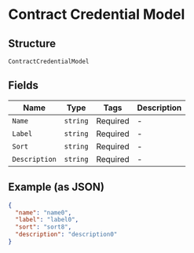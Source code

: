 
# Contract Credential Model

## Structure

`ContractCredentialModel`

## Fields

| Name | Type | Tags | Description |
|  --- | --- | --- | --- |
| `Name` | `string` | Required | - |
| `Label` | `string` | Required | - |
| `Sort` | `string` | Required | - |
| `Description` | `string` | Required | - |

## Example (as JSON)

```json
{
  "name": "name0",
  "label": "label0",
  "sort": "sort8",
  "description": "description0"
}
```

